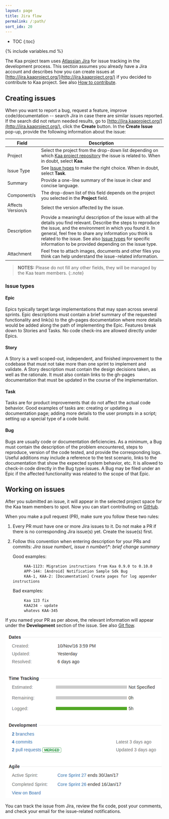 ```yaml
---
layout: page
title: Jira flow
permalink: /:path/
sort_idx: 20
---
```


* TOC
{:toc}

{% include variables.md %}

The Kaa project team uses [Atlassian Jira](https://www.atlassian.com/software/jira) for issue tracking in the development process.
This section assumes you already have a Jira account and describes how you can create issues at [http://jira.kaaproject.org/](http://jira.kaaproject.org/) if you decided to contribute to Kaa project.
See also [How to contribute]({{root_url}}Customization-guide/How-to-contribute/).

## Creating issues

When you want to report a bug, request a feature, improve code/documentation -- search Jira in case there are similar issues reported.
If the search did not return needed results, go to [http://jira.kaaproject.org/](http://jira.kaaproject.org/), click the **Create** button.
In the **Create Issue** pop-up, provide the following information about the issue:

| Field | Description |
|-------|-------------|
| Project | Select the project from the drop-down list depending on which [Kaa project repository](https://github.com/kaaproject) the issue is related to. When in doubt, select **Kaa**. |
| Issue Type | See [Issue types](#issue-types) to make the right choice. When in doubt, select **Task**. |
| Summary | Provide a one-line summary of the issue in clear and concise language. |
| Component/s | The drop-down list of this field depends on the project you selected in the **Project** field. |
| Affects Version/s | Select the version affected by the issue. |
| Description | Provide a meaningful description of the issue with all the details you find relevant. Describe the steps to reproduce the issue, and the environment in which you found it. In general, feel free to share any information you think is related to the issue. See also [Issue types](#issue-types) for specific information to be provided depending on the issue type. |
| Attachment | Feel free to attach images, documents and other files you think can help understand the issue-related information. |

>**NOTES:** Please do not fill any other fields, they will be managed by the Kaa team members.
{:.note}

### Issue types

#### Epic

Epics typically target large implementations that may span across several sprints.
Epic descriptions must contain a brief summary of the requested functionality and link(s) to the gh-pages documentation where more details would be added along the path of implementing the Epic.
Features break down to Stories and Tasks.
No code check-ins are allowed directly under Epics.

#### Story

A Story is a well scoped-out, independent, and finished improvement to the codebase that must not take more than one sprint to implement and validate.
A Story description must contain the design decisions taken, as well as the rationale.
It must also contain links to the gh-pages documentation that must be updated in the course of the implementation.

#### Task

Tasks are for product improvements that do not affect the actual code behavior.
Good examples of tasks are: creating or updating a documentation page; adding more details to the user prompts in a script; setting up a special type of a code build.

#### Bug

Bugs are usually code or documentation deficiencies.
As a minimum, a Bug must contain the description of the problem encountered, steps to reproduce, version of the code tested, and provide the corresponding logs.
Useful additions may include a reference to the test scenario, links to the documentation that show the expected system behavior, etc.
It is allowed to check-in code directly in the Bug type issues.
A Bug may be filed under an Epic if the affected functionality was related to the scope of that Epic.

## Working on issues

After you submitted an issue, it will appear in the selected project space for the Kaa team members to spot.
Now you can start contributing on [GitHub](https://github.com/kaaproject/).

When you make a pull request (PR), make sure you follow these two rules:

1. Every PR must have one or more Jira issues to it.
Do not make a PR if there is no corresponding Jira issue(s) yet.
Create the issue(s) first.

2. Follow this convention when entering description for your PRs and commits: _Jira issue number_(, _issue n number_)*: _brief change summary_

	Good examples:
	
			KAA-1123: Migration instructions from Kaa 0.9.0 to 0.10.0
			APP-144: [Android] Notification Sample Sdk Bug
			KAA-1, KAA-2: [Documentation] Create pages for log appender instructions

	Bad examples:
	
			Kaa 123 fix
			KAA234 - update
			whatevs KAA-345

If you named your PR as per above, the relevant information will appear under the **Development** section of the issue. See also [Git flow]({{root_url}}Customization-guide/How-to-contribute/Git-flow/).

![Development section](attach/development_section.png)

You can track the issue from Jira, review the fix code, post your comments, and check your email for the issue-related notifications.